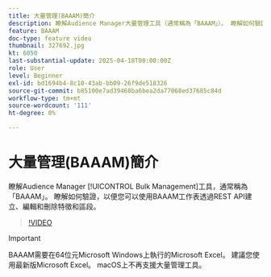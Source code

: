 ```yaml
---
title: 大量管理(BAAAM)簡介
description: 瞭解Audience Manager大量管理工具（通常稱為「BAAAM」）。 瞭解如何驗證，以便您可以使用BAAAM工作表透過REST API建立、編輯和刪除特徵和區段。
feature: BAAAM
doc-type: feature video
thumbnail: 327692.jpg
kt: 6050
last-substantial-update: 2025-04-18T00:00:00Z
role: User
level: Beginner
exl-id: bd1694b4-8c10-43ab-bb09-26f9de518326
source-git-commit: b85100e7ad39468ba6bea2da77068ed37685c84d
workflow-type: tm+mt
source-wordcount: '111'
ht-degree: 0%

---
```


# 大量管理(BAAAM)簡介

瞭解Audience Manager [!UICONTROL Bulk Management]工具，通常稱為「BAAAM」。 瞭解如何驗證，以便您可以使用BAAAM工作表透過REST API建立、編輯和刪除特徵和區段。

>[!VIDEO](https://video.tv.adobe.com/v/327692/?quality=12&learn=on)

>[!IMPORTANT]
>
>BAAAM需要在64位元Microsoft Windows上執行的Microsoft Excel。 建議您使用最新版Microsoft Excel。 macOS上不再支援大量管理工具。
